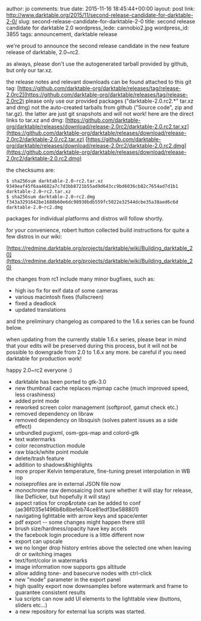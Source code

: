 author: jo
comments: true
date: 2015-11-16 18:45:44+00:00
layout: post
link: http://www.darktable.org/2015/11/second-release-candidate-for-darktable-2-0/
slug: second-release-candidate-for-darktable-2-0
title: second release candidate for darktable 2.0
wordpress_lede: cannobio2.jpg
wordpress_id: 3855
tags: announcement, darktable release

we're proud to announce the second release candidate in the new feature release of darktable, 2.0~rc2.

as always, please don't use the autogenerated tarball provided by github, but only our tar.xz.

the release notes and relevant downloads can be found attached to this git tag:
[https://github.com/darktable-org/darktable/releases/tag/release-2.0rc2](https://github.com/darktable-org/darktable/releases/tag/release-2.0rc2)
please only use our provided packages ("darktable-2.0.rc2.*" tar.xz and dmg) not the auto-created tarballs from github ("Source code", zip and tar.gz). the latter are just git snapshots and will not work! here are the direct links to tar.xz and dmg:
[https://github.com/darktable-org/darktable/releases/download/release-2.0rc2/darktable-2.0.rc2.tar.xz](https://github.com/darktable-org/darktable/releases/download/release-2.0rc2/darktable-2.0.rc2.tar.xz)
[https://github.com/darktable-org/darktable/releases/download/release-2.0rc2/darktable-2.0.rc2.dmg](https://github.com/darktable-org/darktable/releases/download/release-2.0rc2/darktable-2.0.rc2.dmg)

the checksums are:

    $ sha256sum darktable-2.0~rc2.tar.xz
    9349eaf45f6aa4682a7c7d3bb8721b55ad9d643cc9bd6036cb82c7654ad7d1b1  darktable-2.0~rc2.tar.xz
    $ sha256sum darktable-2.0~rc2.dmg
    f343a3291642be1688b60e6dc98930bdb559fc5022e32544dcbe35a38aed6c6d  darktable-2.0~rc2.dmg

packages for individual platforms and distros will follow shortly.

for your convenience, robert hutton collected build instructions for quite a few distros in our wiki:

[https://redmine.darktable.org/projects/darktable/wiki/Building_darktable_20](https://redmine.darktable.org/projects/darktable/wiki/Building_darktable_20)

the changes from rc1 include many minor bugfixes, such as:

* high iso fix for exif data of some cameras
* various macintosh fixes (fullscreen)
* fixed a deadlock
* updated translations

and the preliminary changelog as compared to the 1.6.x series can be found below.

when updating from the currently stable 1.6.x series, please bear in mind that your edits will be preserved during this process, but it will not be possible to downgrade from 2.0 to 1.6.x any more. be careful if you need darktable for production work!

happy 2.0~rc2 everyone :)

* darktable has been ported to gtk-3.0
* new thumbnail cache replaces mipmap cache (much improved speed, less crashiness)
* added print mode
* reworked screen color management (softproof, gamut check etc.)
* removed dependency on libraw
* removed dependency on libsquish (solves patent issues as a side effect)
* unbundled pugixml, osm-gps-map and colord-gtk
* text watermarks
* color reconstruction module
* raw black/white point module
* delete/trash feature
* addition to shadows&highlights
* more proper Kelvin temperature, fine-tuning preset interpolation in WB iop
* noiseprofiles are in external JSON file now
* monochrome raw demosaicing (not sure whether it will stay for release, like Deflicker, but hopefully it will stay)
* aspect ratios for crop&rotate can be added to conf (ae36f035e1496b8b8befeb74ce81edf3be588801)
* navigating lighttable with arrow keys and space/enter
* pdf export -- some changes might happen there still
* brush size/hardness/opacity have key accels
* the facebook login procedure is a little different now
* export can upscale
* we no longer drop history entries above the selected one when leaving dr or switching images
* text/font/color in watermarks
* image information now supports gps altitude
* allow adding tone- and basecurve nodes with ctrl-click
* new "mode" parameter in the export panel
* high quality export now downsamples before watermark and frame to guarantee consistent results
* lua scripts can now add UI elements to the lighttable view (buttons, sliders etc...)
* a new repository for external lua scripts was started.


